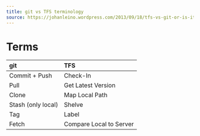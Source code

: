```yaml
---
title: git vs TFS terminology
source: https://johanleino.wordpress.com/2013/09/18/tfs-vs-git-or-is-it-tfs-with-git/
---
```


# Terms

| git				| TFS 						|
|:---				|:---						|
|Commit + Push		| Check-In					|
|Pull				| Get Latest Version		|
|Clone				| Map Local Path			|
|Stash (only local)	| Shelve					|
|Tag				| Label						|
|Fetch 				| Compare Local to Server	|
